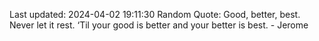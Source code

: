 Last updated: 2024-04-02 19:11:30
Random Quote: Good, better, best. Never let it rest. ‘Til your good is better and your better is best. - Jerome